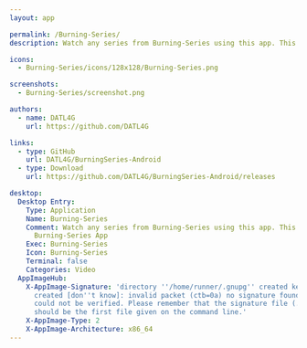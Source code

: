 ```yaml
---
layout: app

permalink: /Burning-Series/
description: Watch any series from Burning-Series using this app. This is an unofficial Burning-Series App

icons:
  - Burning-Series/icons/128x128/Burning-Series.png

screenshots:
  - Burning-Series/screenshot.png

authors:
  - name: DATL4G
    url: https://github.com/DATL4G

links:
  - type: GitHub
    url: DATL4G/BurningSeries-Android
  - type: Download
    url: https://github.com/DATL4G/BurningSeries-Android/releases

desktop:
  Desktop Entry:
    Type: Application
    Name: Burning-Series
    Comment: Watch any series from Burning-Series using this app. This is an unofficial
      Burning-Series App
    Exec: Burning-Series
    Icon: Burning-Series
    Terminal: false
    Categories: Video
  AppImageHub:
    X-AppImage-Signature: 'directory ''/home/runner/.gnupg'' created keybox ''/home/runner/.gnupg/pubring.kbx''
      created [don''t know]: invalid packet (ctb=0a) no signature found the signature
      could not be verified. Please remember that the signature file (.sig or .asc)
      should be the first file given on the command line.'
    X-AppImage-Type: 2
    X-AppImage-Architecture: x86_64
---
```


